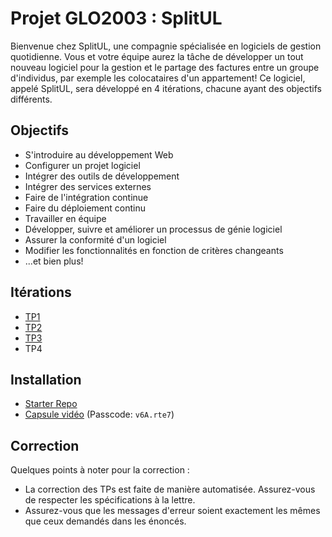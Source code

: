 # Projet GLO2003 : SplitUL

Bienvenue chez SplitUL, une compagnie spécialisée en logiciels de gestion quotidienne. 
Vous et votre équipe aurez la tâche de développer un tout nouveau logiciel 
pour la gestion et le partage des factures entre un groupe d'individus, 
par exemple les colocataires d'un appartement! Ce logiciel, appelé SplitUL, 
sera développé en 4 itérations, chacune ayant des objectifs différents.

## Objectifs

- S'introduire au développement Web
- Configurer un projet logiciel
- Intégrer des outils de développement
- Intégrer des services externes
- Faire de l'intégration continue
- Faire du déploiement continu
- Travailler en équipe
- Développer, suivre et améliorer un processus de génie logiciel
- Assurer la conformité d'un logiciel
- Modifier les fonctionnalités en fonction de critères changeants
- ...et bien plus!

## Itérations

- [TP1](énoncés/TP1)
- [TP2](énoncés/TP2)
- [TP3](énoncés/TP3)
- TP4

## Installation

- [Starter Repo](https://github.com/glo2003/H25-SplitUL)
- [Capsule vidéo](https://ulaval.zoom.us/rec/share/Ho1CQCqtTJ4Y71qCHvcPMcS6UF7-R1JMz5Satvve2-TrmOnLgIEUQTO88XC3XzUu.yyaUjac4JqxIQnLr) (Passcode: `v6A.rte7`)

## Correction

Quelques points à noter pour la correction :

- La correction des TPs est faite de manière automatisée. Assurez-vous de respecter les spécifications à la lettre.
- Assurez-vous que les messages d'erreur soient exactement les mêmes que ceux demandés dans les énoncés.
